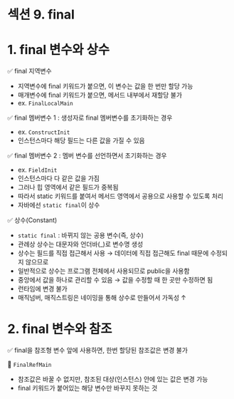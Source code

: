 # 섹션 9. final

# 1. final 변수와 상수

✅ final 지역변수

- 지역변수에 final 키워드가 붙으면, 이 변수는 값을 한 번만 할당 가능
- 매개변수에 final 키워드가 붙으면, 메서드 내부에서 재할당 불가
- ex. `FinalLocalMain`

✅ final 멤버변수 1 : 생성자로 final 멤버변수를 초기화하는 경우

- ex. `ConstructInit`
- 인스턴스마다 해당 필드는 다른 값을 가질 수 있음

✅ final 멤버변수 2 : 멤버 변수를 선언하면서 초기화하는 경우

- ex. `FieldInit`
- 인스턴스마다 다 같은 값을 가짐
- 그러나 힙 영역에서 같은 필드가 중복됨
- 따라서 static 키워드를 붙여서 메서드 영역에서 공용으로 사용할 수 있도록 처리
- 자바에선 `static final`이 상수

✅ 상수(Constant)

- `static final` : 바뀌지 않는 공용 변수(즉, 상수)
- 관례상 상수는 대문자와 언더바(_)로 변수명 생성
- 상수는 필드를 직접 접근해서 사용 → 데이터에 직접 접근해도 final 때문에 수정되지 않으므로
- 일반적으로 상수는 프로그램 전체에서 사용되므로 public을 사용함
- 중앙에서 값을 하나로 관리할 수 있음 → 값을 수정할 때 한 곳만 수정하면 됨
- 런타임에 변경 불가
- 매직넘버, 매직스트링은 네이밍을 통해 상수로 만들어서 가독성 ↑

# 2. final 변수와 참조

✅ final을 참조형 변수 앞에 사용하면, 한번 할당된 참조값은 변경 불가

🤖 `FinalRefMain`

- 참조값은 바꿀 수 없지만, 참조된 대상(인스턴스) 안에 있는 값은 변경 가능
- final 키워드가 붙어있는 해당 변수만 바꾸지 못하는 것